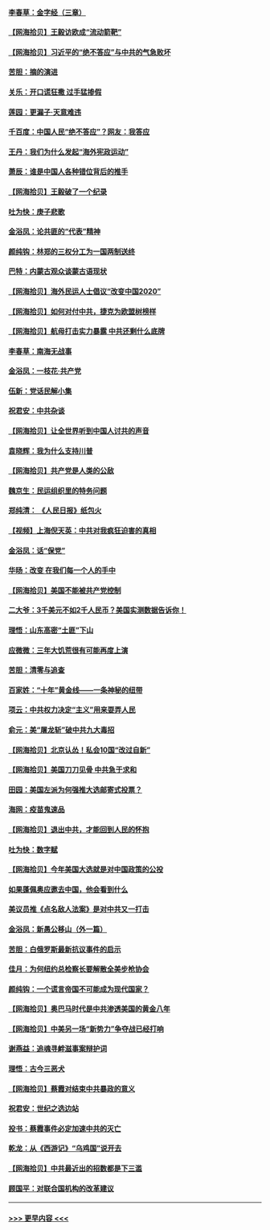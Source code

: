 #### [李春草：金字经（三章）](../pages/nsc993/n12383691.md?t=09061751) 
#### [【网海拾贝】王毅访欧成“流动箭靶”](../pages/nsc993/n12383338.md?t=09061751) 
#### [【网海拾贝】习近平的“绝不答应”与中共的气急败坏](../pages/nsc993/n12382819.md?t=09061751) 
#### [苦胆：摘的演进](../pages/nsc993/n12382619.md?t=09061751) 
#### [关乐：开口谎狂撒 过手猛掺假](../pages/nsc993/n12382604.md?t=09061751) 
#### [莲园：更漏子‧天意难违](../pages/nsc993/n12382598.md?t=09061751) 
#### [千百度：中国人民“绝不答应”？网友：我答应](../pages/nsc993/n12382024.md?t=09061751) 
#### [王丹：我们为什么发起“海外宪政运动”](../pages/nsc993/n12380286.md?t=09061751) 
#### [萧辰：谁是中国人各种错位背后的推手](../pages/nsc993/n12379800.md?t=09061751) 
#### [【网海拾贝】王毅破了一个纪录](../pages/nsc993/n12379251.md?t=09061751) 
#### [吐为快：庚子悲歌](../pages/nsc993/n12378821.md?t=09061751) 
#### [金浴凤：论共匪的“代表”精神](../pages/nsc993/n12377546.md?t=09061751) 
#### [颜纯钩：林郑的三权分工为一国两制送终](../pages/nsc993/n12377306.md?t=09061751) 
#### [巴特：内蒙古观众谈蒙古语现状](../pages/nsc993/n12376923.md?t=09061751) 
#### [【网海拾贝】海外民运人士倡议“改变中国2020”](../pages/nsc993/n12376682.md?t=09061751) 
#### [【网海拾贝】如何对付中共，捷克为欧盟树榜样](../pages/nsc993/n12374209.md?t=09061751) 
#### [【网海拾贝】航母打击实力暴露 中共还剩什么底牌](../pages/nsc993/n12371825.md?t=09061751) 
#### [李春草：南海无战事](../pages/nsc993/n12371159.md?t=09061751) 
#### [金浴凤：一枝花·共产党](../pages/nsc993/n12368757.md?t=09061751) 
#### [伍新：党话民解小集](../pages/nsc993/n12366907.md?t=09061751) 
#### [祝君安：中共杂谈](../pages/nsc993/n12366076.md?t=09061751) 
#### [【网海拾贝】让全世界听到中国人讨共的声音](../pages/nsc993/n12365569.md?t=09061751) 
#### [袁晓辉：我为什么支持川普](../pages/nsc993/n12362670.md?t=09061751) 
#### [【网海拾贝】共产党是人类的公敌](../pages/nsc993/n12363182.md?t=09061751) 
#### [魏京生：民运组织里的特务问题](../pages/nsc993/n12363010.md?t=09061751) 
#### [郑纯清： 《人民日报》纸包火](../pages/nsc993/n12362706.md?t=09061751) 
#### [【视频】上海倪天英：中共对我疯狂迫害的真相](../pages/nsc993/n12356341.md?t=09061751) 
#### [金浴凤：话“保党”](../pages/nsc993/n12361867.md?t=09061751) 
#### [华旸：改变 在我们每一个人的手中](../pages/nsc993/n12361774.md?t=09061751) 
#### [【网海拾贝】美国不能被共产党控制](../pages/nsc993/n12360271.md?t=09061751) 
#### [二大爷：3千美元不如2千人民币？美国实测数据告诉你！](../pages/nsc993/n12358563.md?t=09061751) 
#### [理悟：山东高密“土匪”下山](../pages/nsc993/n12358535.md?t=09061751) 
#### [应微微：三年大饥荒很有可能再度上演](../pages/nsc993/n12358523.md?t=09061751) 
#### [苦胆：清零与追查](../pages/nsc993/n12358501.md?t=09061751) 
#### [百家姓：“十年”黄金线——一条神秘的纽带](../pages/nsc993/n12358319.md?t=09061751) 
#### [项云：中共权力决定“主义”用来耍弄人民](../pages/nsc993/n12358172.md?t=09061751) 
#### [俞元：美“屠龙斩”破中共九大毒招](../pages/nsc993/n12357822.md?t=09061751) 
#### [【网海拾贝】北京认怂！私会10国“改过自新”](../pages/nsc993/n12357784.md?t=09061751) 
#### [【网海拾贝】美国刀刀见骨 中共急于求和](../pages/nsc993/n12355511.md?t=09061751) 
#### [田园：美国左派为何强推大选邮寄式投票？](../pages/nsc993/n12352963.md?t=09061751) 
#### [海网：疫苗鬼速品](../pages/nsc993/n12354438.md?t=09061751) 
#### [【网海拾贝】退出中共，才能回到人民的怀抱](../pages/nsc993/n12352634.md?t=09061751) 
#### [吐为快：数字赋](../pages/nsc993/n12352317.md?t=09061751) 
#### [【网海拾贝】今年美国大选就是对中国政策的公投](../pages/nsc993/n12350973.md?t=09061751) 
#### [如果蓬佩奥应邀去中国，他会看到什么](../pages/nsc993/n12350945.md?t=09061751) 
#### [美议员推《点名敌人法案》是对中共又一打击](../pages/nsc993/n12350765.md?t=09061751) 
#### [金浴凤：新愚公移山（外一篇）](../pages/nsc993/n12350253.md?t=09061751) 
#### [苦胆：白俄罗斯最新抗议事件的启示](../pages/nsc993/n12349989.md?t=09061751) 
#### [佳月：为何纽约总检察长要解散全美步枪协会](../pages/nsc993/n12349939.md?t=09061751) 
#### [颜纯钩：一个谎言帝国不可能成为现代国家？](../pages/nsc993/n12349898.md?t=09061751) 
#### [【网海拾贝】奥巴马时代是中共渗透美国的黄金八年](../pages/nsc993/n12349284.md?t=09061751) 
#### [【网海拾贝】中美另一场“新势力”争夺战已经打响](../pages/nsc993/n12346998.md?t=09061751) 
#### [谢燕益：追魂寻衅滋事案辩护词](../pages/nsc993/n12346892.md?t=09061751) 
#### [理悟：古今三恶犬](../pages/nsc993/n12345190.md?t=09061751) 
#### [【网海拾贝】蔡霞对结束中共暴政的意义](../pages/nsc993/n12344263.md?t=09061751) 
#### [祝君安：世纪之选边站](../pages/nsc993/n12342382.md?t=09061751) 
#### [投书：蔡霞事件必定加速中共的灭亡](../pages/nsc993/n12341881.md?t=09061751) 
#### [乾龙：从《西游记》“乌鸡国”说开去](../pages/nsc993/n12341690.md?t=09061751) 
#### [【网海拾贝】中共最近出的招数都是下三滥](../pages/nsc993/n12341593.md?t=09061751) 
#### [顾国平：对联合国机构的改革建议](../pages/nsc993/n12339928.md?t=09061751) 

----
#### [ >>> 更早内容 <<< ](../indexes/nsc993-earlier.md)

